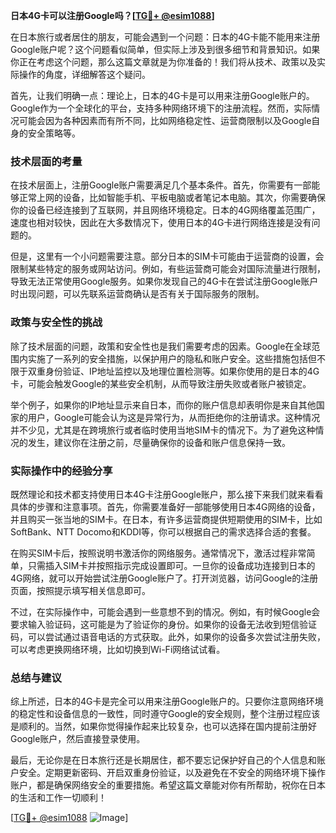 **日本4G卡可以注册Google吗？[[TG💪+ @esim1088](https://t.me/s/esim1088)]**

在日本旅行或者居住的朋友，可能会遇到一个问题：日本的4G卡能不能用来注册Google账户呢？这个问题看似简单，但实际上涉及到很多细节和背景知识。如果你正在考虑这个问题，那么这篇文章就是为你准备的！我们将从技术、政策以及实际操作的角度，详细解答这个疑问。

首先，让我们明确一点：理论上，日本的4G卡是可以用来注册Google账户的。Google作为一个全球化的平台，支持多种网络环境下的注册流程。然而，实际情况可能会因为各种因素而有所不同，比如网络稳定性、运营商限制以及Google自身的安全策略等。

### 技术层面的考量

在技术层面上，注册Google账户需要满足几个基本条件。首先，你需要有一部能够正常上网的设备，比如智能手机、平板电脑或者笔记本电脑。其次，你需要确保你的设备已经连接到了互联网，并且网络环境稳定。日本的4G网络覆盖范围广，速度也相对较快，因此在大多数情况下，使用日本的4G卡进行网络连接是没有问题的。

但是，这里有一个小问题需要注意。部分日本的SIM卡可能由于运营商的设置，会限制某些特定的服务或网站访问。例如，有些运营商可能会对国际流量进行限制，导致无法正常使用Google服务。如果你发现自己的4G卡在尝试注册Google账户时出现问题，可以先联系运营商确认是否有关于国际服务的限制。

### 政策与安全性的挑战

除了技术层面的问题，政策和安全性也是我们需要考虑的因素。Google在全球范围内实施了一系列的安全措施，以保护用户的隐私和账户安全。这些措施包括但不限于双重身份验证、IP地址监控以及地理位置检测等。如果你使用的是日本的4G卡，可能会触发Google的某些安全机制，从而导致注册失败或者账户被锁定。

举个例子，如果你的IP地址显示来自日本，而你的账户信息却表明你是来自其他国家的用户，Google可能会认为这是异常行为，从而拒绝你的注册请求。这种情况并不少见，尤其是在跨境旅行或者临时使用当地SIM卡的情况下。为了避免这种情况的发生，建议你在注册之前，尽量确保你的设备和账户信息保持一致。

### 实际操作中的经验分享

既然理论和技术都支持使用日本4G卡注册Google账户，那么接下来我们就来看看具体的步骤和注意事项。首先，你需要准备好一部能够使用日本4G网络的设备，并且购买一张当地的SIM卡。在日本，有许多运营商提供短期使用的SIM卡，比如SoftBank、NTT Docomo和KDDI等，你可以根据自己的需求选择合适的套餐。

在购买SIM卡后，按照说明书激活你的网络服务。通常情况下，激活过程非常简单，只需插入SIM卡并按照指示完成设置即可。一旦你的设备成功连接到日本的4G网络，就可以开始尝试注册Google账户了。打开浏览器，访问Google的注册页面，按照提示填写相关信息即可。

不过，在实际操作中，可能会遇到一些意想不到的情况。例如，有时候Google会要求输入验证码，这可能是为了验证你的身份。如果你的设备无法收到短信验证码，可以尝试通过语音电话的方式获取。此外，如果你的设备多次尝试注册失败，可以考虑更换网络环境，比如切换到Wi-Fi网络试试看。

### 总结与建议

综上所述，日本的4G卡是完全可以用来注册Google账户的。只要你注意网络环境的稳定性和设备信息的一致性，同时遵守Google的安全规则，整个注册过程应该是顺利的。当然，如果你觉得操作起来比较复杂，也可以选择在国内提前注册好Google账户，然后直接登录使用。

最后，无论你是在日本旅行还是长期居住，都不要忘记保护好自己的个人信息和账户安全。定期更新密码、开启双重身份验证，以及避免在不安全的网络环境下操作账户，都是确保网络安全的重要措施。希望这篇文章能对你有所帮助，祝你在日本的生活和工作一切顺利！

[[TG💪+ @esim1088](https://t.me/s/esim1088) ![Image](https://i.postimg.cc/4NQfJmqS/Snipaste-2025-05-13-00-14-12.png)]